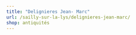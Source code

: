 ```yaml
---
title: "Delignieres Jean- Marc"
url: /sailly-sur-la-lys/delignieres-jean-marc/
shop: antiquités
---
```

